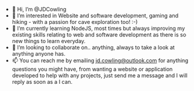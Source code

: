 - 👋 Hi, I’m @JDCowling
- 👀 I’m interested in Website and software development, gaming and hiking - with a passion for cave exploration too! :-)
- 🌱 I’m currently learning NodeJS, most times but always improving my existing skills relating to web and software development as there is so new things to learn everyday.
- 💞️ I’m looking to collaborate on.. anything, always to take a look at anything anyone has.
- 📫 You can reach me by emailing jd.cowling@outlook.com for anything questions you might have, from wanting a website or application developed to help with any projects, just send me a message and I will reply as soon as a I can.

<!---
JDCowling/JDCowling is a ✨ special ✨ repository because its `README.md` (this file) appears on your GitHub profile.
You can click the Preview link to take a look at your changes.
--->
